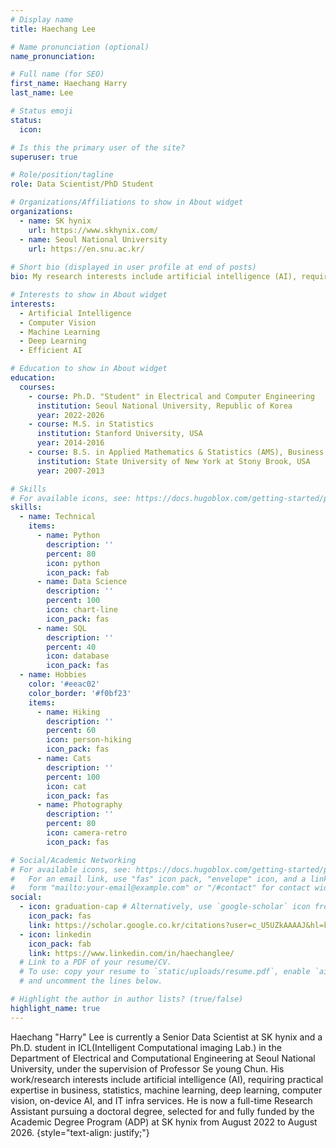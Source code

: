 ```yaml
---
# Display name
title: Haechang Lee

# Name pronunciation (optional)
name_pronunciation:

# Full name (for SEO)
first_name: Haechang Harry
last_name: Lee

# Status emoji
status:
  icon: 

# Is this the primary user of the site?
superuser: true

# Role/position/tagline
role: Data Scientist/PhD Student

# Organizations/Affiliations to show in About widget
organizations:
  - name: SK hynix
    url: https://www.skhynix.com/
  - name: Seoul National University
    url: https://en.snu.ac.kr/
    
# Short bio (displayed in user profile at end of posts)
bio: My research interests include artificial intelligence (AI), requiring practical expertise in business, statistics, machine learning, deep learning, computer vision, on-device AI, and IT infra services.

# Interests to show in About widget
interests:
  - Artificial Intelligence
  - Computer Vision
  - Machine Learning
  - Deep Learning
  - Efficient AI

# Education to show in About widget
education:
  courses:
    - course: Ph.D. "Student" in Electrical and Computer Engineering
      institution: Seoul National University, Republic of Korea
      year: 2022-2026
    - course: M.S. in Statistics
      institution: Stanford University, USA
      year: 2014-2016
    - course: B.S. in Applied Mathematics & Statistics (AMS), Business Administration (dual degree)
      institution: State University of New York at Stony Brook, USA
      year: 2007-2013

# Skills
# For available icons, see: https://docs.hugoblox.com/getting-started/page-builder/#icons
skills:
  - name: Technical
    items:
      - name: Python
        description: ''
        percent: 80
        icon: python
        icon_pack: fab
      - name: Data Science
        description: ''
        percent: 100
        icon: chart-line
        icon_pack: fas
      - name: SQL
        description: ''
        percent: 40
        icon: database
        icon_pack: fas
  - name: Hobbies
    color: '#eeac02'
    color_border: '#f0bf23'
    items:
      - name: Hiking
        description: ''
        percent: 60
        icon: person-hiking
        icon_pack: fas
      - name: Cats
        description: ''
        percent: 100
        icon: cat
        icon_pack: fas
      - name: Photography
        description: ''
        percent: 80
        icon: camera-retro
        icon_pack: fas

# Social/Academic Networking
# For available icons, see: https://docs.hugoblox.com/getting-started/page-builder/#icons
#   For an email link, use "fas" icon pack, "envelope" icon, and a link in the
#   form "mailto:your-email@example.com" or "/#contact" for contact widget.
social:
  - icon: graduation-cap # Alternatively, use `google-scholar` icon from `ai` icon pack
    icon_pack: fas
    link: https://scholar.google.co.kr/citations?user=c_U5UZkAAAAJ&hl=ko
  - icon: linkedin
    icon_pack: fab
    link: https://www.linkedin.com/in/haechanglee/
  # Link to a PDF of your resume/CV.
  # To use: copy your resume to `static/uploads/resume.pdf`, enable `ai` icons in `params.yaml`,
  # and uncomment the lines below.

# Highlight the author in author lists? (true/false)
highlight_name: true
---
```


Haechang "Harry" Lee is currently a Senior Data Scientist at SK hynix and a Ph.D. student in ICL(Intelligent Computational imaging Lab.) in the Department of Electrical and Computational Engineering at Seoul National University, under the supervision of Professor Se young Chun. His work/research interests include artificial intelligence (AI), requiring practical expertise in business, statistics, machine learning, deep learning, computer vision, on-device AI, and IT infra services.
He is now a full-time Research Assistant pursuing a doctoral degree, selected for and fully funded by the Academic Degree Program (ADP) at SK hynix from August 2022 to August 2026.
{style="text-align: justify;"}
